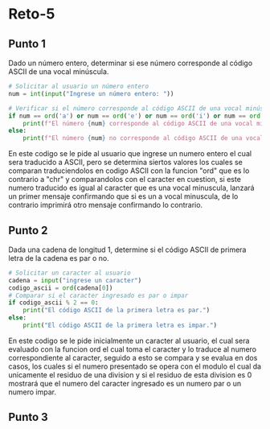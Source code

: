 # Reto-5
## Punto 1
Dado un número entero, determinar si ese número corresponde al código ASCII de una vocal minúscula.
```python
# Solicitar al usuario un número entero
num = int(input("Ingrese un número entero: "))

# Verificar si el número corresponde al código ASCII de una vocal minúscula
if num == ord('a') or num == ord('e') or num == ord('i') or num == ord('o') or num == ord('u'):
    print(f"El número {num} corresponde al código ASCII de una vocal minúscula.")
else:
    print(f"El número {num} no corresponde al código ASCII de una vocal minúscula.")

```
En este codigo se le pide al usuario que ingrese un numero entero el cual sera traducido a ASCII, pero se determina siertos valores los cuales se comparan traduciendolos en codigo ASCII con la funcion "ord" que es lo contrario a "chr" y comparandolos con el caracter en cuestion, si este numero traducido es igual al caracter que es una vocal minuscula, lanzará un primer mensaje confirmando que si es un a vocal minuscula, de lo contrario imprimirá otro mensaje confirmando lo contrario.

## Punto 2
Dada una cadena de longitud 1, determine si el código ASCII de primera letra de la cadena es par o no.
```Python
# Solicitar un caracter al usuario
cadena = input("ingrese un caracter")
codigo_ascii = ord(cadena[0])
# Comparar si el caracter ingresado es par o impar
if codigo_ascii % 2 == 0:
    print("El código ASCII de la primera letra es par.")
else:
    print("El código ASCII de la primera letra es impar.")
````
En este codigo se le pide inicialmente un caracter al usuario, el cual sera evaluado con la funcion ord el cual toma el caracter y lo traduce al numero correspondiente al caracter, seguido a esto se compara y se evalua en dos casos, los cuales si el numero presentado se opera con el modulo el cual da unicamente el residuo de una division y si el residuo de esta division es 0 mostrará que el numero del caracter ingresado es un numero par o un numero impar.

## Punto 3
